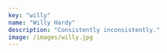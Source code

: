 ```yaml
---
key: "willy"
name: "Willy Hardy"
description: "Consistently inconsistently."
image: /images/willy.jpg
---
```


